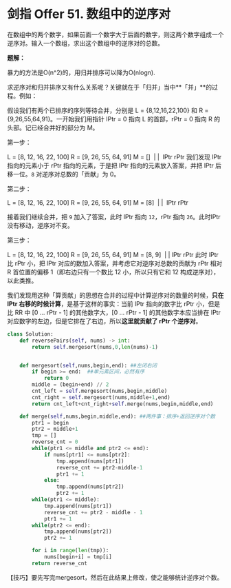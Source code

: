 # 剑指 Offer 51. 数组中的逆序对

在数组中的两个数字，如果前面一个数字大于后面的数字，则这两个数字组成一个逆序对。输入一个数组，求出这个数组中的逆序对的总数。

**题解：**

暴力的方法是O(n^2)的，用归并排序可以降为O(nlogn).

求逆序对和归并排序又有什么关系呢？关键就在于「归并」当中**「并」**的过程。例如：

假设我们有两个已排序的序列等待合并，分别是 L = {8,12,16,22,100} 和 R = {9,26,55,64,91}。一开始我们用指针 lPtr = 0 指向 L 的首部，rPtr = 0 指向 R 的头部。记已经合并好的部分为 M。

第一步：

L = [8, 12, 16, 22, 100]   R = [9, 26, 55, 64, 91]  M = []
​       |                                        |
​     lPtr                                    rPtr
我们发现 lPtr 指向的元素小于 rPtr 指向的元素，于是把 lPtr 指向的元素放入答案，并把 lPtr 后移一位。`8` 对逆序对总数的「贡献」为 0。

第二步：

L = [8, 12, 16, 22, 100]   R = [9, 26, 55, 64, 91]  M = [8]
​             |                                  |
​          lPtr                               rPtr

接着我们继续合并，把 `9` 加入了答案，此时 lPtr 指向 `12`，rPtr 指向 `26`。此时lPtr没有移动，逆序对不变。

第三步：

L = [8, 12, 16, 22, 100]   R = [9, 26, 55, 64, 91]  M = [8, 9]
​             |                                        |
​          lPtr                                     rPtr
此时 lPtr 比 rPtr 小，把 lPtr 对应的数加入答案，并考虑它对逆序对总数的贡献为 rPtr 相对 R 首位置的偏移 1（即右边只有一个数比 12 小，所以只有它和 12 构成逆序对），以此类推。

我们发现用这种「算贡献」的思想在合并的过程中计算逆序对的数量的时候，**只在 lPtr 右移的时候计算**，是基于这样的事实：当前 lPtr 指向的数字比 rPtr 小，但是比 RR 中 [0 ... rPtr - 1] 的其他数字大，[0 ... rPtr - 1] 的其他数字本应当排在 lPtr 对应数字的左边，但是它排在了右边，所以**这里就贡献了 rPtr 个逆序对**。



```python
class Solution:
    def reversePairs(self, nums) -> int:
        return self.mergesort(nums,0,len(nums)-1)


    def mergesort(self,nums,begin,end): ##左闭右闭
        if begin >= end:  ##单元素区间，必然有序
            return 0
        middle = (begin+end) // 2
        cnt_left = self.mergesort(nums,begin,middle)
        cnt_right = self.mergesort(nums,middle+1,end)
        return cnt_left+cnt_right+self.merge(nums,begin,middle,end)

    def merge(self,nums,begin,middle,end): ##两件事：排序+返回逆序对个数
        ptr1 = begin
        ptr2 = middle+1
        tmp = []
        reverse_cnt = 0
        while(ptr1 <= middle and ptr2 <= end):
            if nums[ptr1] <= nums[ptr2]:
                tmp.append(nums[ptr1])
                reverse_cnt += ptr2-middle-1
                ptr1 += 1
            else:
                tmp.append(nums[ptr2])
                ptr2 += 1
        while(ptr1 <= middle):
            tmp.append(nums[ptr1])
            reverse_cnt += ptr2 - middle - 1
            ptr1 += 1
        while(ptr2 <= end):
            tmp.append(nums[ptr2])
            ptr2 += 1

        for i in range(len(tmp)):
            nums[begin+i] = tmp[i]
        return reverse_cnt
```

【技巧】要先写完mergesort，然后在此结果上修改，使之能够统计逆序对个数。